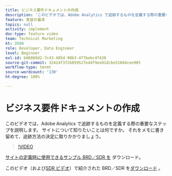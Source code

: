 ```yaml
---
title: ビジネス要件ドキュメントの作成
description: 'このビデオでは、Adobe Analytics で追跡するものを定義する際の重要なステップを説明します。 サイトについて知りたいことは何ですか。 それをメモに書き留めて、追跡方法の決定に取りかかりましょう。 '
feature: 実装の基本
topics: null
activity: implement
doc-type: feature video
team: Technical Marketing
kt: 3580
role: Developer, Data Engineer
level: Beginner
exl-id: b86869d2-7c43-485d-98b3-4f7bebc4f420
source-git-commit: 32424f3f2b05952fe4df9ea91dcbe51684cee905
workflow-type: tm+mt
source-wordcount: '130'
ht-degree: 100%

---
```


# ビジネス要件ドキュメントの作成

このビデオでは、Adobe Analytics で追跡するものを定義する際の重要なステップを説明します。 サイトについて知りたいことは何ですか。 それをメモに書き留めて、追跡方法の決定に取りかかりましょう。

>[!VIDEO](https://video.tv.adobe.com/v/28758/?quality=12)

[サイトの定義時に使用できるサンプル BRD／SDR を](https://analytics.enablementadobe.com/files/brd-sdr-sample-template.xlsx) ダウンロード。

このビデオ（および[SDR ビデオ](creating-and-maintaining-an-sdr.md)）で紹介された BRD／SDR を[ダウンロード](https://analytics.enablementadobe.com/files/geometrixx-clothiers-brd-sdr.xlsx) 。
